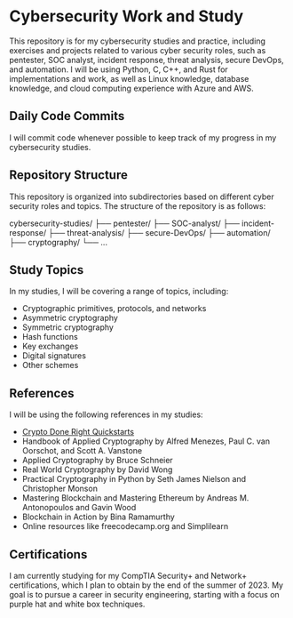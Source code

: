 # Cybersecurity Work and Study

This repository is for my cybersecurity studies and practice, including exercises and projects related to various cyber security roles, such as pentester, SOC analyst, incident response, threat analysis, secure DevOps, and automation. I will be using Python, C, C++, and Rust for implementations and work, as well as Linux knowledge, database knowledge, and cloud computing experience with Azure and AWS.

## Daily Code Commits

I will commit code whenever possible to keep track of my progress in my cybersecurity studies.

## Repository Structure

This repository is organized into subdirectories based on different cyber security roles and topics. The structure of the repository is as follows:

cybersecurity-studies/
├── pentester/
├── SOC-analyst/
├── incident-response/
├── threat-analysis/
├── secure-DevOps/
├── automation/
├── cryptography/
└── ...

## Study Topics

In my studies, I will be covering a range of topics, including:

- Cryptographic primitives, protocols, and networks
- Asymmetric cryptography
- Symmetric cryptography
- Hash functions
- Key exchanges
- Digital signatures
- Other schemes

## References

I will be using the following references in my studies:

- [Crypto Done Right Quickstarts](https://cryptodoneright.org/quickstarts/dev.html)
- Handbook of Applied Cryptography by Alfred Menezes, Paul C. van Oorschot, and Scott A. Vanstone
- Applied Cryptography by Bruce Schneier
- Real World Cryptography by David Wong
- Practical Cryptography in Python by Seth James Nielson and Christopher Monson
- Mastering Blockchain and Mastering Ethereum by Andreas M. Antonopoulos and Gavin Wood
- Blockchain in Action by Bina Ramamurthy
- Online resources like freecodecamp.org and Simplilearn

## Certifications

I am currently studying for my CompTIA Security+ and Network+ certifications, which I plan to obtain by the end of the summer of 2023. My goal is to pursue a career in security engineering, starting with a focus on purple hat and white box techniques.

